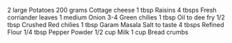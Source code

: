 2 large Potatoes
200 grams Cottage cheese
1 tbsp Raisins
4 tbsps Fresh corriander leaves
1 medium Onion
3-4 Green chilies
1 tbsp Oil to dee fry
1/2 tbsp Crushed Red chilies
1 tbsp Garam Masala
Salt to taste
4 tbsps Refined Flour
1/4 tbsp Pepper Powder
1/2 cup Milk
1 cup Bread crumbs
